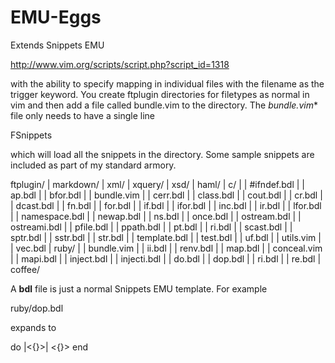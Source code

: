 EMU-Eggs
========

Extends Snippets EMU

http://www.vim.org/scripts/script.php?script_id=1318

with the ability to specify mapping in individual files
with the filename as the trigger keyword. You create 
ftplugin directories for filetypes as normal in vim
and then add a file called bundle.vim to the directory.
The *bundle.vim** file only needs to have a single line

  FSnippets

which will load all the snippets in the directory. Some
sample snippets are included as part of my standard
armory.


  ftplugin/
  | markdown/
  | xml/
  | xquery/
  | xsd/
  | haml/
  | c/
  | | #ifndef.bdl
  | | ap.bdl
  | | bfor.bdl
  | | bundle.vim
  | | cerr.bdl
  | | class.bdl
  | | cout.bdl
  | | cr.bdl
  | | dcast.bdl
  | | fn.bdl
  | | for.bdl
  | | if.bdl
  | | ifor.bdl
  | | inc.bdl
  | | ir.bdl
  | | lfor.bdl
  | | namespace.bdl
  | | newap.bdl
  | | ns.bdl
  | | once.bdl
  | | ostream.bdl
  | | ostreami.bdl
  | | pfile.bdl
  | | ppath.bdl
  | | pt.bdl
  | | ri.bdl
  | | scast.bdl
  | | sptr.bdl
  | | sstr.bdl
  | | str.bdl
  | | template.bdl
  | | test.bdl
  | | uf.bdl
  | | utils.vim
  | | vec.bdl
  | ruby/
  | | bundle.vim
  | | ii.bdl
  | | renv.bdl
  | | map.bdl
  | | conceal.vim
  | | mapi.bdl
  | | inject.bdl
  | | injecti.bdl
  | | do.bdl
  | | dop.bdl
  | | ri.bdl
  | | re.bdl
  | coffee/

A **bdl** file is just a normal Snippets EMU template. For example

  ruby/dop.bdl

expands to

  do |<{}>|
  <{}>
  end

